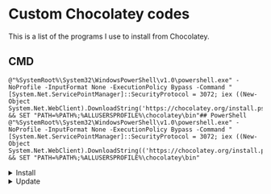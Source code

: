 
# Custom Chocolatey codes
This is a list of the programs I use to install from Chocolatey.
## CMD
    @"%SystemRoot%\System32\WindowsPowerShell\v1.0\powershell.exe" -NoProfile -InputFormat None -ExecutionPolicy Bypass -Command "[System.Net.ServicePointManager]::SecurityProtocol = 3072; iex ((New-Object System.Net.WebClient).DownloadString('https://chocolatey.org/install.ps1('))" && SET "PATH=%PATH%;%ALLUSERSPROFILE%\chocolatey\bin"## PowerShell
    @"%SystemRoot%\System32\WindowsPowerShell\v1.0\powershell.exe" -NoProfile -InputFormat None -ExecutionPolicy Bypass -Command "[System.Net.ServicePointManager]::SecurityProtocol = 3072; iex ((New-Object System.Net.WebClient).DownloadString(('https://chocolatey.org/install.ps1('))" && SET "PATH=%PATH%;%ALLUSERSPROFILE%\chocolatey\bin"
<details>
  <summary>Install</summary>
 ## Choco
    choco install choco-protocol-support chocolatey chocolatey-core.extension chocolatey-dotnetfx.extension chocolatey-misc-helpers.extension chocolatey-windowsupdate.extension chocolateygui  -y
 ## Browsers
    choco install firefox googlechrome microsoft-edge opera brave vivaldi safari  -y
 ## Tools
    choco install 7zip.install powertoys bulkrenameutility sagethumbs teracopy qttabbar phraseexpress.install Ghostscript.app autohotkey.portable file-converter xnviewmp.install irfanview gimp foxitreader  -y
 ## Security
    choco install ccleaner ccenhancer ccenhancer.install afedteated driverbooster iobit-uninstaller attributechanger Recuva  -y
 ## Runtime
    choco install KB2533623 KB2919355 KB2919442 KB2999226 KB3033929 KB3035131 directx vcredist140 vcredist2008 vcredist2010 vcredist2013 vcredist2015 vcredist2017 dotnet dotnetfx chocolatey-dotnetfx.extension dotnet-runtime dotnetcore-desktopruntime dotnetcore3-desktop-runtime jre8 javaruntime silverlight Sudo  -y
 ## Media
    choco install vlc stremio plexmediaserver kodi metax mp3tag k-litecodecpackfull obs-studio.install geforce-experience spotify handbrake audacity musicbee  -y
 ## Coding
    choco install filezilla git.install heidisql notepadplusplus.install github-desktop mysql.workbench nodejs.install vscode-insiders.install python  -y
 ## Gaming
    choco install steam-client origin gamesavemanager epicgameslauncher goggalaxy ubisoft-connect bethesdanet directx  -y
 ## Chat
    choco install whatsapp telegram.install zoom skype  -y
 ## Other
    choco install blender fontbase  -y
</details>
<details>
  <summary>Update</summary>
	
 ## Choco
    choco install choco-protocol-support chocolatey chocolatey-core.extension chocolatey-dotnetfx.extension chocolatey-misc-helpers.extension chocolatey-windowsupdate.extension chocolateygui  -y
 ## Browsers
    choco install firefox googlechrome microsoft-edge opera brave vivaldi safari  -y
 ## Tools
    choco install 7zip.install powertoys bulkrenameutility sagethumbs teracopy qttabbar phraseexpress.install Ghostscript.app autohotkey.portable file-converter xnviewmp.install irfanview gimp foxitreader  -y
 ## Security
    choco install ccleaner ccenhancer ccenhancer.install afedteated driverbooster iobit-uninstaller attributechanger Recuva  -y
 ## Runtime
    choco install KB2533623 KB2919355 KB2919442 KB2999226 KB3033929 KB3035131 directx vcredist140 vcredist2008 vcredist2010 vcredist2013 vcredist2015 vcredist2017 dotnet dotnetfx chocolatey-dotnetfx.extension dotnet-runtime dotnetcore-desktopruntime dotnetcore3-desktop-runtime jre8 javaruntime silverlight Sudo  -y
 ## Media
    choco install vlc stremio plexmediaserver kodi metax mp3tag k-litecodecpackfull obs-studio.install geforce-experience spotify handbrake audacity musicbee  -y
 ## Coding
    choco install filezilla git.install heidisql notepadplusplus.install github-desktop mysql.workbench nodejs.install vscode-insiders.install python  -y
 ## Gaming
    choco install steam-client origin gamesavemanager epicgameslauncher goggalaxy ubisoft-connect bethesdanet directx  -y
 ## Chat
    choco install whatsapp telegram.install zoom skype  -y
 ## Other
    choco install blender fontbase  -y

</details>
